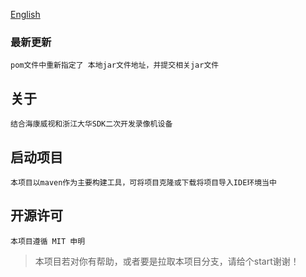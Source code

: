 [English](链接网址 "标题")

### 最新更新
    pom文件中重新指定了 本地jar文件地址，并提交相关jar文件

## 关于
    结合海康威视和浙江大华SDK二次开发录像机设备

## 启动项目
    本项目以maven作为主要构建工具，可将项目克隆或下载将项目导入IDE环境当中

## 开源许可
    本项目遵循 MIT 申明

> 本项目若对你有帮助，或者要是拉取本项目分支，请给个start谢谢！
